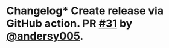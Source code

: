 # Changelog* Create release via GitHub action. PR [#31](https://github.com/NCAR/jupyter-forward/pull/31) by [@andersy005](https://github.com/andersy005).

